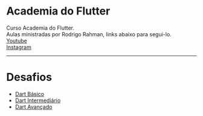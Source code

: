 # Academia do Flutter
Curso Academia do Flutter.  
Aulas ministradas por Rodrigo Rahman, links abaixo para segui-lo.  
[Youtube](https://www.youtube.com/rodrigorahman)  
[Instagram](https://www.instagram.com/rodrigorahman.dev/)  
___
# Desafios  
* [Dart Básico](https://github.com/punkklan/academia_flutter_estudos/blob/main/Dart%20B%C3%A1sico/Exercicios/desafioBasico.dart)  
* [Dart Intermediário](https://github.com/punkklan/academia_flutter_estudos/blob/main/Dart%20Intermediario/desafio.dart)  
* [Dart Avançado](https://github.com/wintermarcio/academia_flutter_estudos/tree/main/Dart%20Avancado/Desafio)  

